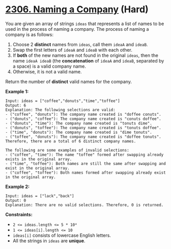 # [2306. Naming a Company][link] (Hard)

[link]: https://leetcode.com/problems/naming-a-company/

You are given an array of strings `ideas` that represents a list of names to be used in the process
of naming a company. The process of naming a company is as follows:

1. Choose 2 **distinct** names from `ideas`, call them `ideaA` and `ideaB`.
2. Swap the first letters of `ideaA` and `ideaB` with each other.
3. If **both** of the new names are not found in the original `ideas`, then the name `ideaA ideaB`
(the **concatenation** of `ideaA` and `ideaB`, separated by a space) is a valid company name.
4. Otherwise, it is not a valid name.

Return the number of **distinct** valid names for the company.

**Example 1:**

```
Input: ideas = ["coffee","donuts","time","toffee"]
Output: 6
Explanation: The following selections are valid:
- ("coffee", "donuts"): The company name created is "doffee conuts".
- ("donuts", "coffee"): The company name created is "conuts doffee".
- ("donuts", "time"): The company name created is "tonuts dime".
- ("donuts", "toffee"): The company name created is "tonuts doffee".
- ("time", "donuts"): The company name created is "dime tonuts".
- ("toffee", "donuts"): The company name created is "doffee tonuts".
Therefore, there are a total of 6 distinct company names.

The following are some examples of invalid selections:
- ("coffee", "time"): The name "toffee" formed after swapping already exists in the original array.
- ("time", "toffee"): Both names are still the same after swapping and exist in the original array.
- ("coffee", "toffee"): Both names formed after swapping already exist in the original array.
```

**Example 2:**

```
Input: ideas = ["lack","back"]
Output: 0
Explanation: There are no valid selections. Therefore, 0 is returned.
```

**Constraints:**

- `2 <= ideas.length <= 5 * 10⁴`
- `1 <= ideas[i].length <= 10`
- `ideas[i]` consists of lowercase English letters.
- All the strings in `ideas` are **unique**.
